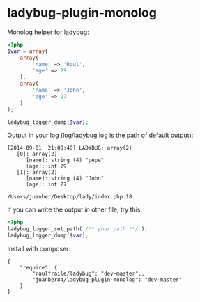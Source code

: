 ladybug-plugin-monolog
======================

Monolog helper for ladybug:

``` php
<?php
$var = array(
    array(
        'name' => 'Raul',
        'age' => 29
    ),
    array(
        'name' => 'John',
        'age' => 27
    )
);

ladybug_logger_dump($var);
```

Output in your log (log/ladybug.log is the path of default output):

	[2014-09-01  21:09:49] LADYBUG: array(2)
	   [0]: array(2)
	      [name]: string (4) "pepe"
	      [age]: int 29
	   [1]: array(2)
	      [name]: string (4) "John"
	      [age]: int 27

	/Users/juanber/Desktop/lady/index.php:18

If you can write the output in other file, try this:

``` php
<?php
ladybug_logger_set_path( /** your path **/ );
ladybug_logger_dump($var);
```

Install with composer:

	{
	    "require": {
        	"raulfraile/ladybug": "dev-master",,
	        "juanber84/ladybug-plugin-monolog": "dev-master"
	    }
	}

